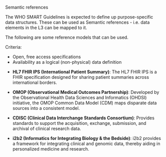 Semantic references

The WHO SMART Guidelines is expected to define up purpose-specific data structures. These can be used as Semantic references - i.e. data elements in the L3 can be mapped to it.

The following are some reference models that can be used.


Criteria: 
* Open, free access specifications
* Availability as a logical (non-physical) data definition


- **HL7 FHIR IPS (International Patient Summary)**: The HL7 FHIR IPS is a FHIR specification designed for sharing patient summaries across international borders.

- **OMOP (Observational Medical Outcomes Partnership)**: Developed by the Observational Health Data Sciences and Informatics (OHDSI) initiative, the OMOP Common Data Model (CDM) maps disparate data sources into a consistent model.

- **CDISC (Clinical Data Interchange Standards Consortium)**: Provides standards to support the acquisition, exchange, submission, and archival of clinical research data.

- **i2b2 (Informatics for Integrating Biology & the Bedside)**: i2b2 provides a framework for integrating clinical and genomic data, thereby aiding in personalized medicine and research.



